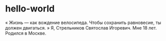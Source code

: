 # hello-world
« Жизнь — как вождение велосипеда. Чтобы сохранить равновесие, ты должен двигаться. »
Я, Стрельников Святослав Игоревич. Мне 18 лет. Родился в Москве.
